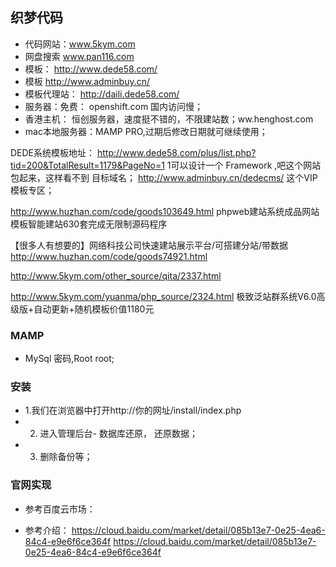 ##  织梦代码

- 代码网站：www.5kym.com
- 网盘搜索 www.pan116.com
- 模板：  http://www.dede58.com/
- 模板  http://www.adminbuy.cn/
- 模板代理站： http://daili.dede58.com/
- 服务器：免费： openshift.com 国内访问慢；
- 香港主机： 恒创服务器，速度挺不错的，不限建站数；ww.henghost.com
- mac本地服务器：MAMP PRO,过期后修改日期就可继续使用；


DEDE系统模板地址：
http://www.dede58.com/plus/list.php?tid=200&TotalResult=1179&PageNo=1
1可以设计一个 Framework ,吧这个网站包起来，这样看不到 目标域名；
http://www.adminbuy.cn/dedecms/
这个VIP模板专区；

http://www.huzhan.com/code/goods103649.html
phpweb建站系统成品网站模板智能建站630套完成无限制源码程序 


【很多人有想要的】网络科技公司快速建站展示平台/可搭建分站/带数据 
http://www.huzhan.com/code/goods74921.html


http://www.5kym.com/other_source/qita/2337.html

http://www.5kym.com/yuanma/php_source/2324.html
极致泛站群系统V6.0高级版+自动更新+随机模板价值1180元
### MAMP
- MySql 密码,Root root;

### 安装
- 1.我们在浏览器中打开http://你的网址/install/index.php 
- 2. 进入管理后台- 数据库还原， 还原数据；
- 3. 删除备份等；


### 官网实现
- 参考百度云市场：

- 参考介绍：
https://cloud.baidu.com/market/detail/085b13e7-0e25-4ea6-84c4-e9e6f6ce364f
https://cloud.baidu.com/market/detail/085b13e7-0e25-4ea6-84c4-e9e6f6ce364f
